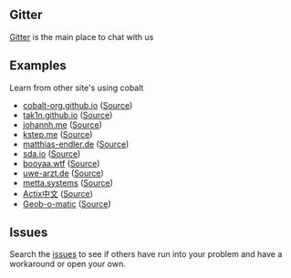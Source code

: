 ---
---
<section class="introduction">
<div class="inner">

## Gitter

[Gitter](https://gitter.im/cobalt-org/cobalt.rs) is the main place to chat with us

## Examples

Learn from other site's using cobalt

- [cobalt-org.github.io](https://cobalt-org.github.io/) ([Source](https://github.com/cobalt-org/cobalt-org.github.io))
- [tak1n.github.io](https://tak1n.github.io) ([Source](https://github.com/tak1n/tak1n.github.io))
- [johannh.me](http://johannh.me) ([Source](https://github.com/johannhof/johannhof.github.io))
- [kstep.me](http://kstep.me) ([Source](https://github.com/kstep/kstep.github.com))
- [matthias-endler.de](https://matthias-endler.de/) ([Source](https://github.com/mre/mre.github.io))
- [sda.io](https://sda.io) ([Source](https://github.com/mfs/blog))
- [booyaa.wtf](https://booyaa.wtf/tags/cobalt/) ([Source](https://github.com/booyaa/booyaa.github.io))
- [uwe-arzt.de](https://uwe-arzt.de) ([Source](https://github.com/uwearzt/site-uwe-arzt.git))
- [metta.systems](https://metta.systems) ([Source](https://github.com/metta-systems/metta.systems))
- [Actix中文](https://actix-cn.github.io/) ([Source](https://github.com/actix-cn/actix-cn-website))
- [Geob-o-matic](https://haurchefant.fr) ([Source](https://github.com/Geobert/blog))

## Issues

Search the [issues](https://github.com/cobalt-org/cobalt.rs/issues) to see if
others have run into your problem and have a workaround or open your own.

</div>
</section>
